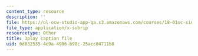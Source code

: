 ```yaml
---
content_type: resource
description: ''
file: https://ol-ocw-studio-app-qa.s3.amazonaws.com/courses/18-01sc-single-variable-calculus-fall-2010/0d0325354e9a4906b98c25acc04711b8_JXPe2J069c.srt
file_type: application/x-subrip
resourcetype: Other
title: 3play caption file
uid: 0d032535-4e9a-4906-b98c-25acc04711b8
---
```

